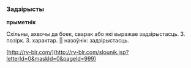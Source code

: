 ### Задзірысты
**прыметнік**

Схільны, ахвочы да боек, сварак або які выражае задзірыстасць. З. позірк. З. характар. || назоўнік: задзірыстасць.

<a rel="author">[http://rv-blr.com/](http://rv-blr.com/slounik.jsp?letterId=0&maskId=0&pageId=999)</a>
